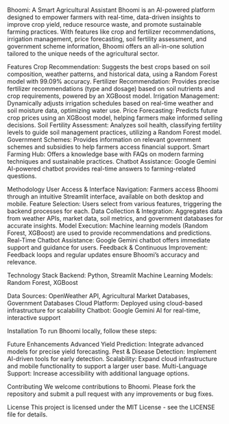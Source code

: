 Bhoomi: A Smart Agricultural Assistant
Bhoomi is an AI-powered platform designed to empower farmers with real-time, data-driven insights to improve crop yield, reduce resource waste, and promote sustainable farming practices. With features like crop and fertilizer recommendations, irrigation management, price forecasting, soil fertility assessment, and government scheme information, Bhoomi offers an all-in-one solution tailored to the unique needs of the agricultural sector.

Features
Crop Recommendation: Suggests the best crops based on soil composition, weather patterns, and historical data, using a Random Forest model with 99.09% accuracy.
Fertilizer Recommendation: Provides precise fertilizer recommendations (type and dosage) based on soil nutrients and crop requirements, powered by an XGBoost model.
Irrigation Management: Dynamically adjusts irrigation schedules based on real-time weather and soil moisture data, optimizing water use.
Price Forecasting: Predicts future crop prices using an XGBoost model, helping farmers make informed selling decisions.
Soil Fertility Assessment: Analyzes soil health, classifying fertility levels to guide soil management practices, utilizing a Random Forest model.
Government Schemes: Provides information on relevant government schemes and subsidies to help farmers access financial support.
Smart Farming Hub: Offers a knowledge base with FAQs on modern farming techniques and sustainable practices.
Chatbot Assistance: Google Gemini AI-powered chatbot provides real-time answers to farming-related questions.

Methodology
User Access & Interface Navigation: Farmers access Bhoomi through an intuitive Streamlit interface, available on both desktop and mobile.
Feature Selection: Users select from various features, triggering the backend processes for each.
Data Collection & Integration: Aggregates data from weather APIs, market data, soil metrics, and government databases for accurate insights.
Model Execution: Machine learning models (Random Forest, XGBoost) are used to provide recommendations and predictions.
Real-Time Chatbot Assistance: Google Gemini chatbot offers immediate support and guidance for users.
Feedback & Continuous Improvement: Feedback loops and regular updates ensure Bhoomi’s accuracy and relevance.

Technology Stack
Backend: Python, Streamlit
Machine Learning Models: Random Forest, XGBoost

Data Sources: OpenWeather API, Agricultural Market Databases, Government Databases
Cloud Platform: Deployed using cloud-based infrastructure for scalability
Chatbot: Google Gemini AI for real-time, interactive support

Installation
To run Bhoomi locally, follow these steps:

Future Enhancements
Advanced Yield Prediction: Integrate advanced models for precise yield forecasting.
Pest & Disease Detection: Implement AI-driven tools for early detection.
Scalability: Expand cloud infrastructure and mobile functionality to support a larger user base.
Multi-Language Support: Increase accessibility with additional language options.

Contributing
We welcome contributions to Bhoomi. Please fork the repository and submit a pull request with any improvements or bug fixes.

License
This project is licensed under the MIT License - see the LICENSE file for details.
